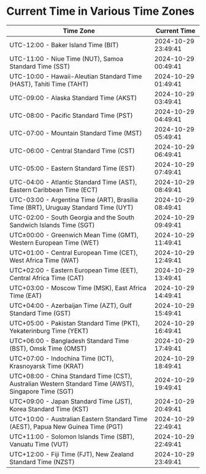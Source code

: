 # Current Time in Various Time Zones

| Time Zone | Current Time |
|-----------|--------------|
| UTC-12:00 - Baker Island Time (BIT) | 2024-10-29 23:49:41 |
| UTC-11:00 - Niue Time (NUT), Samoa Standard Time (SST) | 2024-10-29 00:49:41 |
| UTC-10:00 - Hawaii-Aleutian Standard Time (HAST), Tahiti Time (TAHT) | 2024-10-29 01:49:41 |
| UTC-09:00 - Alaska Standard Time (AKST) | 2024-10-29 03:49:41 |
| UTC-08:00 - Pacific Standard Time (PST) | 2024-10-29 04:49:41 |
| UTC-07:00 - Mountain Standard Time (MST) | 2024-10-29 05:49:41 |
| UTC-06:00 - Central Standard Time (CST) | 2024-10-29 06:49:41 |
| UTC-05:00 - Eastern Standard Time (EST) | 2024-10-29 07:49:41 |
| UTC-04:00 - Atlantic Standard Time (AST), Eastern Caribbean Time (ECT) | 2024-10-29 08:49:41 |
| UTC-03:00 - Argentina Time (ART), Brasília Time (BRT), Uruguay Standard Time (UYT) | 2024-10-29 08:49:41 |
| UTC-02:00 - South Georgia and the South Sandwich Islands Time (SGT) | 2024-10-29 09:49:41 |
| UTC±00:00 - Greenwich Mean Time (GMT), Western European Time (WET) | 2024-10-29 11:49:41 |
| UTC+01:00 - Central European Time (CET), West Africa Time (WAT) | 2024-10-29 12:49:41 |
| UTC+02:00 - Eastern European Time (EET), Central Africa Time (CAT) | 2024-10-29 13:49:41 |
| UTC+03:00 - Moscow Time (MSK), East Africa Time (EAT) | 2024-10-29 14:49:41 |
| UTC+04:00 - Azerbaijan Time (AZT), Gulf Standard Time (GST) | 2024-10-29 15:49:41 |
| UTC+05:00 - Pakistan Standard Time (PKT), Yekaterinburg Time (YEKT) | 2024-10-29 16:49:41 |
| UTC+06:00 - Bangladesh Standard Time (BST), Omsk Time (OMST) | 2024-10-29 17:49:41 |
| UTC+07:00 - Indochina Time (ICT), Krasnoyarsk Time (KRAT) | 2024-10-29 18:49:41 |
| UTC+08:00 - China Standard Time (CST), Australian Western Standard Time (AWST), Singapore Time (SGT) | 2024-10-29 19:49:41 |
| UTC+09:00 - Japan Standard Time (JST), Korea Standard Time (KST) | 2024-10-29 20:49:41 |
| UTC+10:00 - Australian Eastern Standard Time (AEST), Papua New Guinea Time (PGT) | 2024-10-29 22:49:41 |
| UTC+11:00 - Solomon Islands Time (SBT), Vanuatu Time (VUT) | 2024-10-29 22:49:41 |
| UTC+12:00 - Fiji Time (FJT), New Zealand Standard Time (NZST) | 2024-10-29 23:49:41 |
